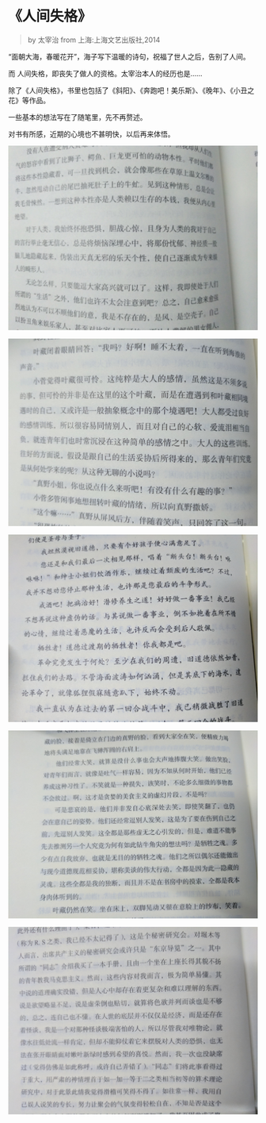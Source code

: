 # 《人间失格》
> by 太宰治 from 上海:上海文艺出版社,2014

“面朝大海，春暖花开”，海子写下温暖的诗句，祝福了世人之后，告别了人间。

而 人间失格，即丧失了做人的资格。太宰治本人的经历也是......

除了《人间失格》，书里也包括了《斜阳》、《奔跑吧！美乐斯》、《晚年》、《小丑之花》等作品。

一些基本的想法写在了随笔里，先不再赘述。

对书有所感，近期的心境也不甚明快，以后再来体悟。

![伪装](伪装.png)

![无谓同情](无谓同情.jpg)

![自甘堕落](自甘堕落.jpg)

![虚无之笑](虚无之笑.jpg)

![理智之外](理智之外.jpg)
